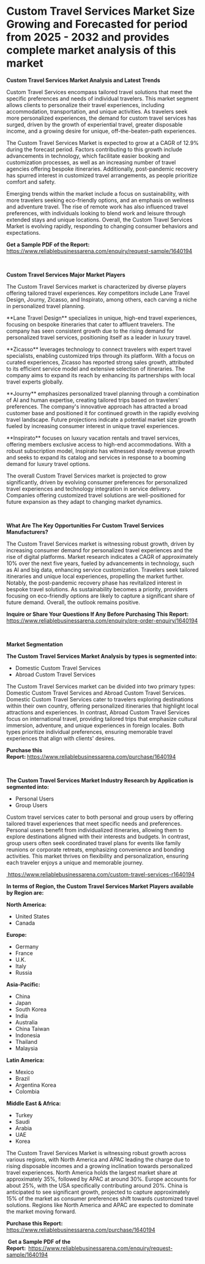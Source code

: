 <p><h1>Custom Travel Services Market Size Growing and Forecasted for period from 2025 - 2032 and provides complete market analysis of this market</h1></p><p><strong>Custom Travel Services Market Analysis and Latest Trends</strong></p>
<p><p>Custom Travel Services encompass tailored travel solutions that meet the specific preferences and needs of individual travelers. This market segment allows clients to personalize their travel experiences, including accommodation, transportation, and unique activities. As travelers seek more personalized experiences, the demand for custom travel services has surged, driven by the growth of experiential travel, greater disposable income, and a growing desire for unique, off-the-beaten-path experiences.</p><p>The Custom Travel Services Market is expected to grow at a CAGR of 12.9% during the forecast period. Factors contributing to this growth include advancements in technology, which facilitate easier booking and customization processes, as well as an increasing number of travel agencies offering bespoke itineraries. Additionally, post-pandemic recovery has spurred interest in customized travel arrangements, as people prioritize comfort and safety. </p><p>Emerging trends within the market include a focus on sustainability, with more travelers seeking eco-friendly options, and an emphasis on wellness and adventure travel. The rise of remote work has also influenced travel preferences, with individuals looking to blend work and leisure through extended stays and unique locations. Overall, the Custom Travel Services Market is evolving rapidly, responding to changing consumer behaviors and expectations.</p></p>
<p><strong>Get a Sample PDF of the Report:&nbsp;</strong> <a href="https://www.reliablebusinessarena.com/enquiry/request-sample/1640194?utm_campaign=3262&utm_medium=2&utm_source=Github&utm_content=ia&utm_term=16042025&utm_id=custom-travel-services">https://www.reliablebusinessarena.com/enquiry/request-sample/1640194</a></p>
<p>&nbsp;</p>
<p><strong>Custom Travel Services Major Market Players</strong></p>
<p><p>The Custom Travel Services market is characterized by diverse players offering tailored travel experiences. Key competitors include Lane Travel Design, Journy, Zicasso, and Inspirato, among others, each carving a niche in personalized travel planning.</p><p>**Lane Travel Design** specializes in unique, high-end travel experiences, focusing on bespoke itineraries that cater to affluent travelers. The company has seen consistent growth due to the rising demand for personalized travel services, positioning itself as a leader in luxury travel.</p><p>**Zicasso** leverages technology to connect travelers with expert travel specialists, enabling customized trips through its platform. With a focus on curated experiences, Zicasso has reported strong sales growth, attributed to its efficient service model and extensive selection of itineraries. The company aims to expand its reach by enhancing its partnerships with local travel experts globally.</p><p>**Journy** emphasizes personalized travel planning through a combination of AI and human expertise, creating tailored trips based on travelers' preferences. The company's innovative approach has attracted a broad customer base and positioned it for continued growth in the rapidly evolving travel landscape. Future projections indicate a potential market size growth fueled by increasing consumer interest in unique travel experiences.</p><p>**Inspirato** focuses on luxury vacation rentals and travel services, offering members exclusive access to high-end accommodations. With a robust subscription model, Inspirato has witnessed steady revenue growth and seeks to expand its catalog and services in response to a booming demand for luxury travel options.</p><p>The overall Custom Travel Services market is projected to grow significantly, driven by evolving consumer preferences for personalized travel experiences and technology integration in service delivery. Companies offering customized travel solutions are well-positioned for future expansion as they adapt to changing market dynamics.</p></p>
<p>&nbsp;</p>
<p><strong>What Are The Key Opportunities For Custom Travel Services Manufacturers?</strong></p>
<p><p>The Custom Travel Services market is witnessing robust growth, driven by increasing consumer demand for personalized travel experiences and the rise of digital platforms. Market research indicates a CAGR of approximately 10% over the next five years, fueled by advancements in technology, such as AI and big data, enhancing service customization. Travelers seek tailored itineraries and unique local experiences, propelling the market further. Notably, the post-pandemic recovery phase has revitalized interest in bespoke travel solutions. As sustainability becomes a priority, providers focusing on eco-friendly options are likely to capture a significant share of future demand. Overall, the outlook remains positive.</p></p>
<p><strong>Inquire or Share Your Questions If Any Before Purchasing This Report:</strong> <a href="https://www.reliablebusinessarena.com/enquiry/pre-order-enquiry/1640194?utm_campaign=3262&utm_medium=2&utm_source=Github&utm_content=ia&utm_term=16042025&utm_id=custom-travel-services">https://www.reliablebusinessarena.com/enquiry/pre-order-enquiry/1640194</a></p>
<p>&nbsp;</p>
<p><strong>Market Segmentation</strong></p>
<p><strong>The Custom Travel Services Market Analysis by types is segmented into:</strong></p>
<p><ul><li>Domestic Custom Travel Services</li><li>Abroad Custom Travel Services</li></ul></p>
<p><p>The Custom Travel Services market can be divided into two primary types: Domestic Custom Travel Services and Abroad Custom Travel Services. Domestic Custom Travel Services cater to travelers exploring destinations within their own country, offering personalized itineraries that highlight local attractions and experiences. In contrast, Abroad Custom Travel Services focus on international travel, providing tailored trips that emphasize cultural immersion, adventure, and unique experiences in foreign locales. Both types prioritize individual preferences, ensuring memorable travel experiences that align with clients' desires.</p></p>
<p><strong>Purchase this Report:&nbsp;</strong><a href="https://www.reliablebusinessarena.com/purchase/1640194?utm_campaign=3262&utm_medium=2&utm_source=Github&utm_content=ia&utm_term=16042025&utm_id=custom-travel-services">https://www.reliablebusinessarena.com/purchase/1640194</a></p>
<p>&nbsp;</p>
<p><strong>The Custom Travel Services Market Industry Research by Application is segmented into:</strong></p>
<p><ul><li>Personal Users</li><li>Group Users</li></ul></p>
<p><p>Custom travel services cater to both personal and group users by offering tailored travel experiences that meet specific needs and preferences. Personal users benefit from individualized itineraries, allowing them to explore destinations aligned with their interests and budgets. In contrast, group users often seek coordinated travel plans for events like family reunions or corporate retreats, emphasizing convenience and bonding activities. This market thrives on flexibility and personalization, ensuring each traveler enjoys a unique and memorable journey.</p></p>
<p><a href="https://www.reliablebusinessarena.com/custom-travel-services-r1640194?utm_campaign=3262&utm_medium=2&utm_source=Github&utm_content=ia&utm_term=16042025&utm_id=custom-travel-services">&nbsp;https://www.reliablebusinessarena.com/custom-travel-services-r1640194</a></p>
<p><strong>In terms of Region, the Custom Travel Services Market Players available by Region are:</strong></p>
<p>
    <p> <strong> North America: </strong>
        <ul>
            <li>United States</li>
            <li>Canada</li>
        </ul>
        </p> 
    <p> <strong> Europe: </strong>
        <ul>
            <li>Germany</li>
            <li>France</li>
            <li>U.K.</li>
            <li>Italy</li>
            <li>Russia</li>
        </ul>
        </p> 
    <p> <strong> Asia-Pacific: </strong>
        <ul>
            <li>China</li>
            <li>Japan</li>
            <li>South Korea</li>
            <li>India</li>
            <li>Australia</li>
            <li>China Taiwan</li>
            <li>Indonesia</li>
            <li>Thailand</li>
            <li>Malaysia</li>
        </ul>
        </p> 
    <p> <strong> Latin America: </strong>
        <ul>
            <li>Mexico</li>
            <li>Brazil</li>
            <li>Argentina Korea</li>
            <li>Colombia</li>
        </ul>
        </p> 
    <p> <strong> Middle East & Africa: </strong>
        <ul>
            <li>Turkey</li>
            <li>Saudi</li>
            <li>Arabia</li>
            <li>UAE</li>
            <li>Korea</li>
        </ul>
    </p>
    </p>
<p><p>The Custom Travel Services Market is witnessing robust growth across various regions, with North America and APAC leading the charge due to rising disposable incomes and a growing inclination towards personalized travel experiences. North America holds the largest market share at approximately 35%, followed by APAC at around 30%. Europe accounts for about 25%, with the USA specifically contributing around 20%. China is anticipated to see significant growth, projected to capture approximately 15% of the market as consumer preferences shift towards customized travel solutions. Regions like North America and APAC are expected to dominate the market moving forward.</p></p>
<p><strong>Purchase this Report: </strong><a href="https://www.reliablebusinessarena.com/purchase/1640194?utm_campaign=3262&utm_medium=2&utm_source=Github&utm_content=ia&utm_term=16042025&utm_id=custom-travel-services">https://www.reliablebusinessarena.com/purchase/1640194</a></p>
<p>&nbsp;<strong>Get a Sample PDF of the Report:&nbsp;&nbsp;</strong><a href="https://www.reliablebusinessarena.com/enquiry/request-sample/1640194?utm_campaign=3262&utm_medium=2&utm_source=Github&utm_content=ia&utm_term=16042025&utm_id=custom-travel-services">https://www.reliablebusinessarena.com/enquiry/request-sample/1640194</a></p>
<p><strong></strong></p>
<p><p></p><p></p><p></p></p>